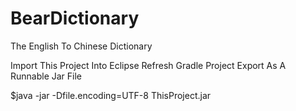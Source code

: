 # BearDictionary
The English To Chinese Dictionary 

Import This Project Into Eclipse
Refresh Gradle Project
Export As A Runnable Jar File

$java -jar -Dfile.encoding=UTF-8 ThisProject.jar
